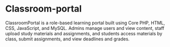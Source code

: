 # Classroom-portal
ClassroomPortal is a role-based learning portal built using Core PHP, HTML, CSS, JavaScript, and MySQL. Admins manage users and view content, staff upload study materials and assignments, and students access materials by class, submit assignments, and view deadlines and grades.

